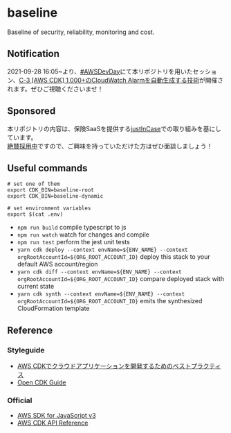 # baseline

Baseline of security, reliability, monitoring and cost.

## Notification

2021-09-28 16:05~より、[#AWSDevDay](https://twitter.com/search?q=%23AWSDevDay&src=recent_search_click&f=live)にて本リポジトリを用いたセッション、[C-3 [AWS CDK] 1,000+のCloudWatch Alarmを自動生成する技術](https://aws.amazon.com/jp/about-aws/events/2021/devday)が開催されます。ぜひご視聴くださいませ！

## Sponsored

本リポジトリの内容は、保険SaaSを提供する[justInCase](https://justincase.jp/)での取り組みを基にしています。  
[絶賛採用中](https://justincase.jp/careers)ですので、ご興味を持っていただけた方はぜひ面談しましょう！

## Useful commands

```shell
# set one of them
export CDK_BIN=baseline-root
export CDK_BIN=baseline-dynamic

# set environment variables
export $(cat .env)
```

 * `npm run build`   compile typescript to js
 * `npm run watch`   watch for changes and compile
 * `npm run test`    perform the jest unit tests
 * `yarn cdk deploy --context envName=${ENV_NAME} --context orgRootAccountId=${ORG_ROOT_ACCOUNT_ID}`      deploy this stack to your default AWS account/region
 * `yarn cdk diff --context envName=${ENV_NAME} --context orgRootAccountId=${ORG_ROOT_ACCOUNT_ID}`        compare deployed stack with current state
 * `yarn cdk synth --context envName=${ENV_NAME} --context orgRootAccountId=${ORG_ROOT_ACCOUNT_ID}`       emits the synthesized CloudFormation template

## Reference

### Styleguide

- [AWS CDKでクラウドアプリケーションを開発するためのベストプラクティス](https://aws.amazon.com/jp/blogs/news/best-practices-for-developing-cloud-applications-with-aws-cdk/)
- [Open CDK Guide](https://github.com/kevinslin/open-cdk)

### Official

- [AWS SDK for JavaScript v3](https://docs.aws.amazon.com/AWSJavaScriptSDK/v3/latest/index.html)
- [AWS CDK API Reference](https://docs.aws.amazon.com/cdk/api/latest/docs/aws-construct-library.html)
